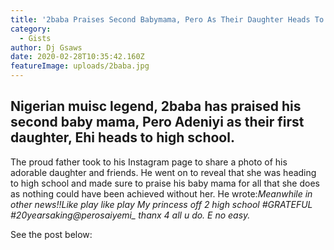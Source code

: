```yaml
---
title: '2baba Praises Second Babymama, Pero As Their Daughter Heads To High School'
category:
  - Gists
author: Dj Gsaws
date: 2020-02-28T10:35:42.160Z
featureImage: uploads/2baba.jpg
---
```

## **Nigerian muisc legend, 2baba has praised his second baby mama, Pero Adeniyi as their first daughter, Ehi heads to high school.**

The proud father took to his Instagram page to share a photo of his adorable daughter and friends. He went on to reveal that she was heading to high school and made sure to praise his baby mama for all that she does as nothing could have been achieved without her. He wrote:*Meanwhile in other news!!Like play like play My princess off 2 high school #GRATEFUL #20yearsaking@perosaiyemi_ thanx 4 all u do. E no easy.*

See the post below:
